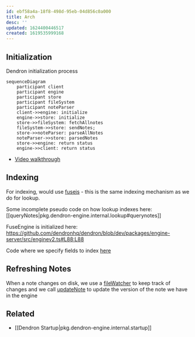 ```yaml
---
id: ebf58a4a-18f8-498d-95eb-04d856c0a000
title: Arch
desc: ''
updated: 1624400446517
created: 1619535999168
---
```



## Initialization

Dendron initialization process

```mermaid
sequenceDiagram
    participant client
    participant engine
    participant store
    participant fileSystem
    participant noteParser
    client->>engine: initialize
    engine->>store: initialize
    store->>fileSystem: fetchAllnotes
    fileSystem->>store: sendNotes;
    store->>noteParser: parseAllNotes
    noteParser->>store: parsedNotes
    store->>engine: return status
    engine->>client: return status
```

- [Video walkthrough](https://youtu.be/nWJCP1DR5Io)


## Indexing
For indexing, would use [fusejs](https://fusejs.io/) - this is the same indexing mechanism as we do for lookup. 

Some incomplete pseudo code on how lookup indexes here: [[queryNotes|pkg.dendron-engine.internal.lookup#querynotes]]

FuseEngine is initialized here: https://github.com/dendronhq/dendron/blob/dev/packages/engine-server/src/enginev2.ts#L88:L88

Code where we specify fields to index [here](https://github.com/dendronhq/dendron/blob/dev/packages/engine-server/src/fuseEngine.ts#L110:L110)


## Refreshing Notes

When a note changes on disk, we use a [fileWatcher](https://github.com/dendronhq/dendron/blob/dev/packages/plugin-core/src/fileWatcher.ts#L65:L65) to keep track of changes and we call [updateNote](https://github.com/dendronhq/dendron/blob/dev/packages/engine-server/src/engineClient.ts#L348:L348) to update the version of the note we have in the engine


## Related
- [[Dendron Startup|pkg.dendron-engine.internal.startup]]
